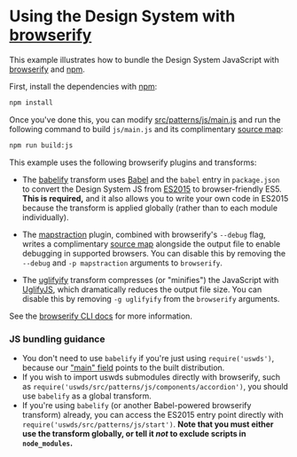# Using the Design System with [browserify]

This example illustrates how to bundle the Design System JavaScript with
[browserify] and [npm].

First, install the dependencies with [npm]:

```sh
npm install
```

Once you've done this, you can modify [src/patterns/js/main.js](src/patterns/js/main.js) and run
the following command to build `js/main.js` and its complimentary [source map]:

```sh
npm run build:js
```

This example uses the following browserify plugins and transforms:

* The [babelify] transform uses [Babel] and the `babel` entry in `package.json`
  to convert the Design System JS from [ES2015] to browser-friendly ES5. **This
  is required,** and it also allows you to write your own code in ES2015
  because the transform is applied globally (rather than to each module
  individually).

* The [mapstraction] plugin, combined with browserify's `--debug` flag,
  writes a complimentary [source map] alongside the output file to enable
  debugging in supported browsers. You can disable this by removing the
  `--debug` and `-p mapstraction` arguments to `browserify`.

* The [uglifyify] transform compresses (or "minifies") the JavaScript with
  [UglifyJS], which dramatically reduces the output file size. You can
  disable this by removing `-g uglifyify` from the `browserify` arguments.

See the [browserify CLI docs](https://github.com/substack/node-browserify#usage)
for more information.

[babel]: https://babeljs.io/
[babelify]: https://github.com/babel/babelify
[browserify]: http://browserify.org/
[es2015]: https://babeljs.io/learn-es2015/
[mapstraction]: https://github.com/jiborobot/mapstraction
[npm]: https://docs.npmjs.com/getting-started/what-is-npm
[source map]: https://www.html5rocks.com/en/tutorials/developertools/sourcemaps/
[uglifyjs]: https://github.com/mishoo/UglifyJS2
[uglifyify]: https://github.com/hughsk/uglifyify

### JS bundling guidance
- You don't need to use `babelify` if you're just using `require('uswds')`, because our ["main" field](https://github.com/18F/web-design-standards/blob/develop/package.json#L5) points to the built distribution.
- If you wish to import uswds submodules directly with browserify,
 such as `require('uswds/src/patterns/js/components/accordion')`, you should use `babelify` as a global transform.
- If you're using `babelify` (or another Babel-powered browserify transform) already, you can access the ES2015 entry point directly with `require('uswds/src/patterns/js/start')`. **Note that you must either use the transform globally, or tell it _not_ to exclude scripts in `node_modules`.**

